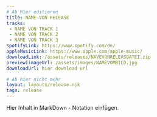 ```yaml
---
# Ab Hier editieren
title: NAME VON RELEASE
tracks:
 - NAME VON TRACK 1
 - NAME VON TRACK 2
 - NAME VON TRACK 3
spotifyLink: https://www.spotify.com/de/
appleMusicLink: https://www.apple.com/apple-music/
downloadLink: /assets/releases/NAVEVONRELEASDATEI.zip
previewIimageUrl: /assets/images/NAMEVOMBILD.jpg
downloadUrl: hier download url

# Ab hier nicht mehr
layout: layouts/release.njk
tags: release
---
```


Hier Inhalt in MarkDown - Notation einfügen.